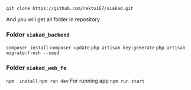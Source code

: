 ```
git clone https://github.com/rekto167/siakad.git
```
And you will get all folder in repository
### Folder ```siakad_backend```
```composer install```
```composer update```
```php artisan key:generate```
```php artisan migrate:fresh --seed```

### Folder ```siakad_web_fe```
```npm  install```
```npm run dev```
For running app
```npm run start```
